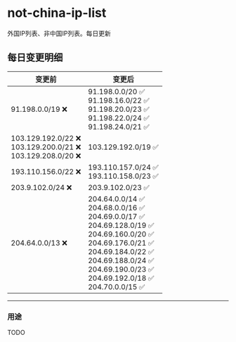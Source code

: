 # not-china-ip-list
外国IP列表、非中国IP列表。每日更新

每日变更明细
--------------------
|  变更前   | 变更后 |
|  ----  | ----  |
|  91.198.0.0/19 :x:  | 91.198.0.0/20 :white_check_mark: <br> 91.198.16.0/22 :white_check_mark: <br> 91.198.20.0/23 :white_check_mark: <br> 91.198.22.0/24 :white_check_mark: <br> 91.198.24.0/21 :white_check_mark: <br>  | 
|  103.129.192.0/22 :x: <br> 103.129.200.0/21 :x: <br> 103.129.208.0/20 :x: <br> | 103.129.192.0/19 :white_check_mark: | 
|  193.110.156.0/22 :x:  | 193.110.157.0/24 :white_check_mark: <br> 193.110.158.0/23 :white_check_mark: <br>  | 
|  203.9.102.0/24 :x:  | 203.9.102.0/23 :white_check_mark: | 
|  204.64.0.0/13 :x:  | 204.64.0.0/14 :white_check_mark: <br> 204.68.0.0/16 :white_check_mark: <br> 204.69.0.0/17 :white_check_mark: <br> 204.69.128.0/19 :white_check_mark: <br> 204.69.160.0/20 :white_check_mark: <br> 204.69.176.0/21 :white_check_mark: <br> 204.69.184.0/22 :white_check_mark: <br> 204.69.188.0/24 :white_check_mark: <br> 204.69.190.0/23 :white_check_mark: <br> 204.69.192.0/18 :white_check_mark: <br> 204.70.0.0/15 :white_check_mark: <br>  | 

--------------------
### 用途
TODO
